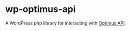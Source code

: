 # wp-optimus-api
A WordPress php library for interacting with [Optimus API](https://optimus.keycdn.com/support/image-compression-api/).
